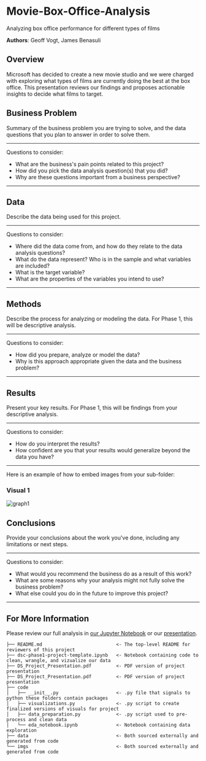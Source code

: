 # Movie-Box-Office-Analysis

Analyzing box office performance for different types of films

**Authors**: Geoff Vogt, James Benasuli

## Overview

Microsoft has decided to create a new movie studio and we were charged with exploring what types of films are currently doing the best at the box office. This presentation reviews our findings and proposes actionable insights to decide what films to target.

## Business Problem

Summary of the business problem you are trying to solve, and the data questions that you plan to answer in order to solve them.
***
Questions to consider:
* What are the business's pain points related to this project?
* How did you pick the data analysis question(s) that you did?
* Why are these questions important from a business perspective?
***

## Data

Describe the data being used for this project.

***
Questions to consider:
* Where did the data come from, and how do they relate to the data analysis questions?
* What do the data represent? Who is in the sample and what variables are included?
* What is the target variable?
* What are the properties of the variables you intend to use?
***

## Methods

Describe the process for analyzing or modeling the data. For Phase 1, this will be descriptive analysis.

***
Questions to consider:
* How did you prepare, analyze or model the data?
* Why is this approach appropriate given the data and the business problem?
***

## Results

Present your key results. For Phase 1, this will be findings from your descriptive analysis.

***
Questions to consider:
* How do you interpret the results?
* How confident are you that your results would generalize beyond the data you have?
***

Here is an example of how to embed images from your sub-folder:

### Visual 1
![graph1](./images/viz1.png)

## Conclusions

Provide your conclusions about the work you've done, including any limitations or next steps.

***
Questions to consider:
* What would you recommend the business do as a result of this work?
* What are some reasons why your analysis might not fully solve the business problem?
* What else could you do in the future to improve this project?
***

## For More Information

Please review our full analysis in [our Jupyter Notebook](./dsc-phase1-project-template.ipynb) or our [presentation](https://docs.google.com/presentation/d/18uSn4LZB1TvpaflMaJMC-TbkUVO7qaCuokMCPzJqjcs/edit#slide=id.g200cefc9537_0_27).


```
├── README.md                           <- The top-level README for reviewers of this project
├── dsc-phase1-project-template.ipynb   <- Notebook containing code to clean, wrangle, and vizualize our data
├── DS_Project_Presentation.pdf         <- PDF version of project presentation
├── DS_Project_Presentation.pdf         <- PDF version of project presentation
├── code
│   ├── __init__.py                     <- .py file that signals to python these folders contain packages
│   ├── visualizations.py               <- .py script to create finalized versions of visuals for project
│   ├── data_preparation.py             <- .py script used to pre-process and clean data
│   └── eda_notebook.ipynb              <- Notebook containing data exploration
├── data                                <- Both sourced externally and generated from code
└── imgs                                <- Both sourced externally and generated from code
```
